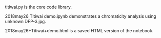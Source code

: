 titiwai.py is the core code library.

2018may26 Titiwai demo.ipynb demonstrates a chromaticity analysis using unknown DFP-3.jpg.

2018may26+Titiwai+demo.html is a saved HTML version of the notebook.
